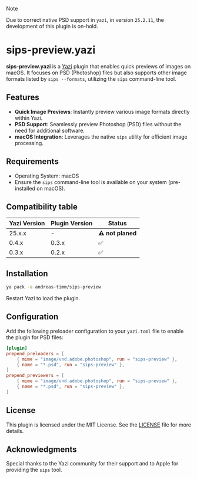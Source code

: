 > [!NOTE]  
> Due to correct native PSD support in `yazi`, in version `25.2.11`, the development of this plugin is on-hold.

# sips-preview.yazi
**sips-preview.yazi** is a [Yazi](https://yazi-rs.github.io/) plugin that enables quick previews of images on macOS. It focuses on PSD (Photoshop) files but also supports other image formats listed by `sips --formats`, utilizing the `sips` command-line tool.

## Features
- **Quick Image Previews**: Instantly preview various image formats directly within Yazi.
- **PSD Support**: Seamlessly preview Photoshop (PSD) files without the need for additional software.
- **macOS Integration**: Leverages the native `sips` utility for efficient image processing.

## Requirements
- Operating System: macOS
- Ensure the `sips` command-line tool is available on your system (pre-installed on macOS).

## Compatibility table
| Yazi Version | Plugin Version | Status         |
|--------------|----------------|----------------|
| 25.x.x       | -              | **⚠️ not planed**  |
| 0.4.x        | 0.3.x          | ✅             |
| 0.3.x        | 0.2.x          | ✅             |

## Installation
```sh
ya pack -a andreas-timm/sips-preview
```

Restart Yazi to load the plugin.

## Configuration
Add the following preloader configuration to your `yazi.toml` file to enable the plugin for PSD files:
```toml
[plugin]
prepend_preloaders = [
    { mime = "image/vnd.adobe.photoshop", run = "sips-preview" },
    { name = "*.psd", run = "sips-preview" },
]
prepend_previewers = [
    { mime = "image/vnd.adobe.photoshop", run = "sips-preview" },
    { name = "*.psd", run = "sips-preview" },
]
```

## License
This plugin is licensed under the MIT License. See the [LICENSE](LICENSE) file for more details.

## Acknowledgments
Special thanks to the Yazi community for their support and to Apple for providing the `sips` tool.
